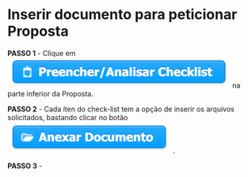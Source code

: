 # Inserir documento para peticionar Proposta

**PASSO 1** - Clique em ![](../../.gitbook/assets/botao_preencher_analiser_checklist.png) na parte inferior da Proposta.

**PASSO 2** - Cada íten do check-list tem a opção de inserir os arquivos solicitados, bastando clicar no botão ![](../../.gitbook/assets/botao_anexar_documento.png) .

**PASSO 3** - 

